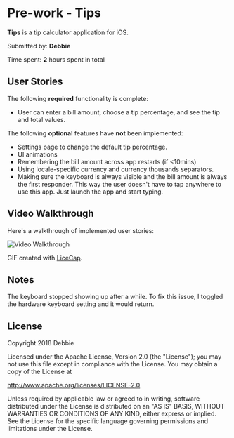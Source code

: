 # Pre-work - **Tips**

**Tips** is a tip calculator application for iOS.

Submitted by: **Debbie**

Time spent: **2** hours spent in total

## User Stories

The following **required** functionality is complete:

* User can enter a bill amount, choose a tip percentage, and see the tip and total values.

The following **optional** features have **not** been implemented:
* Settings page to change the default tip percentage.
* UI animations
* Remembering the bill amount across app restarts (if <10mins)
* Using locale-specific currency and currency thousands separators.
* Making sure the keyboard is always visible and the bill amount is always the first responder. This way the user doesn't have to tap anywhere to use this app. Just launch the app and start typing.

## Video Walkthrough 

Here's a walkthrough of implemented user stories:

<img src='https://drive.google.com/file/d/18u97bwwGnSiDAzg-nT-IbM0_7dgCqy5x/view?usp=sharing' title='Video Walkthrough' width='' alt='Video Walkthrough' />

GIF created with [LiceCap](http://www.cockos.com/licecap/).

## Notes

The keyboard stopped showing up after a while. To fix this issue, I toggled the hardware keyboard setting and it would return. 

## License

Copyright 2018 Debbie

Licensed under the Apache License, Version 2.0 (the "License");
you may not use this file except in compliance with the License.
You may obtain a copy of the License at

http://www.apache.org/licenses/LICENSE-2.0

Unless required by applicable law or agreed to in writing, software
distributed under the License is distributed on an "AS IS" BASIS,
WITHOUT WARRANTIES OR CONDITIONS OF ANY KIND, either express or implied.
See the License for the specific language governing permissions and
limitations under the License.

